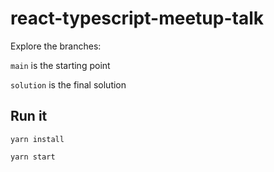 # react-typescript-meetup-talk

Explore the branches:

`main` is the starting point

`solution` is the final solution

## Run it

`yarn install`

`yarn start`
